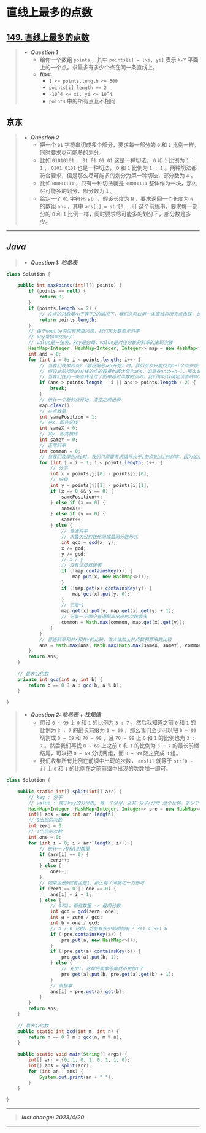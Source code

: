 # 直线上最多的点数

## [149. 直线上最多的点数](https://leetcode.cn/problems/max-points-on-a-line/)

> - ***Question 1***
>   - 给你一个数组 `points` ，其中 `points[i] = [xi, yi]` 表示 `X-Y` 平面上的一个点。求最多有多少个点在同一条直线上。
>   - ***tips:***
>     - `1 <= points.length <= 300`
>     - `points[i].length == 2`
>     - `-10^4 <= xi, yi <= 10^4`
>     - `points` 中的所有点互不相同

## 京东

> - ***Question 2***
>   - 把一个 `01` 字符串切成多个部分，要求每一部分的 `0` 和 `1` 比例一样，同时要求尽可能多的划分。
>   - 比如 `01010101` ， `01 01 01 01` 这是一种切法， `0` 和 `1` 比例为 `1 : 1` ， `0101 0101` 也是一种切法， `0` 和 `1` 比例为 `1 : 1` 。两种切法都符合要求，但是那么尽可能多的划分为第一种切法，部分数为 `4` 。
>   - 比如 `00001111` ，只有一种切法就是 `00001111` 整体作为一块，那么尽可能多的划分，部分数为 `1` 。
>   - 给定一个 `01` 字符串 `str` ，假设长度为 `N` ，要求返回一个长度为 `N` 的数组 `ans` ，其中 `ans[i] = str[0...i]` 这个前缀串，要求每一部分的 `0` 和 `1` 比例一样，同时要求尽可能多的划分下，部分数是多少。

---

## *Java*

> - ***Question 1: 哈希表***

```java
class Solution {
    
    public int maxPoints(int[][] points) {
        if (points == null) {
            return 0;
        }
        if (points.length <= 2) {
            // 在点的总数量小于等于2的情况下，我们总可以用一条直线将所有点串联，此时我们直接返回点的总数量即可
            return points.length;
        }
        // 由于double类型有精度问题，我们用分数表示斜率
        // key是斜率的分子
        // value是一张表，key是分母，value是对应分数的斜率的出现次数
        HashMap<Integer, HashMap<Integer, Integer>> map = new HashMap<>();
        int ans = 0;
        for (int i = 0; i < points.length; i++) {
            // 当我们枚举到点i（假设编号从0开始）时，我们至多只能找到n−i个点共线
            // 假设此前找到的共线的点的数量的最大值为ans，如果有ans>=n−i，那么此时我们即可停止枚举，因为不可能再找到更大的答案了
            // 当我们找到一条直线经过了图中超过半数的点时，我们即可以确定该直线即为经过最多点的直线
            if (ans > points.length - i || ans > points.length / 2) {
                break;
            }
            // 统计一个新的点开始，清空之前记录
            map.clear();
            // 共点数量
            int samePosition = 1;
            // 共x，即共竖线
            int sameX = 0;
            // 共y，即共横线
            int sameY = 0;
            // 正常斜率
            int common = 0;
            // 当我们枚举到点i时，我们只需要考虑编号大于i的点到点i的斜率，因为如果直线同时经过编号小于点i的点j，那么当我们枚举到j时就已经考虑过该直线了
            for (int j = i + 1; j < points.length; j++) {
                // 分子
                int x = points[j][0] - points[i][0];
                // 分母
                int y = points[j][1] - points[i][1];
                if (x == 0 && y == 0) {
                    samePosition++;
                } else if (x == 0) {
                    sameX++;
                } else if (y == 0) {
                    sameY++;
                } else {
                    // 普通斜率
                    // 求最大公约数化简成最简分数形式
                    int gcd = gcd(x, y);
                    x /= gcd;
                    y /= gcd;
                    // x / y
                    // 没有记录就建表
                    if (!map.containsKey(x)) {
                        map.put(x, new HashMap<>());
                    }
                    if (!map.get(x).containsKey(y)) {
                        map.get(x).put(y, 0);
                    }
                    // 记录+1
                    map.get(x).put(y, map.get(x).get(y) + 1);
                    // 记录一下哪个普通斜率出现的次数最多
                    common = Math.max(common, map.get(x).get(y));
                }
            }
            // 普通斜率和共x和共y的比较，谁大谁加上共点数和原来的比较
            ans = Math.max(ans, Math.max(Math.max(sameX, sameY), common) + samePosition);
        }
        return ans;
    }
    
    // 最大公约数
    private int gcd(int a, int b) {
        return b == 0 ? a : gcd(b, a % b);
    }
    
}
```

> - ***Question 2: 哈希表 + 找规律***
>   - 假设 `0 ~ 99` 上 `0` 和 `1` 的比例为 `3 : 7` ，然后我知道之前 `0` 和 `1` 的比例为 `3 : 7` 的最长前缀为 `0 ~ 69` ，那么我们至少可以把 `0 ~ 99` 切割成 `0 ~ 69` 和 `70 ~ 99` ，且 `70 ~ 99` 上 `0` 和 `1` 的比例也为 `3 : 7` 。然后我们再找 `0 ~ 69` 上之前 `0` 和 `1` 的比例为 `3 : 7` 的最长前缀结尾，可以把 `0 ~ 69` 分成两组，而 `0 ~ 99` 随之变成 `3` 组。
>   - 我们收集所有比例在前缀中出现的次数， `ans[i]` 就等于 `str[0 ~ i]` 上 `0` 和 `1` 的比例在之前前缀中出现的次数加一即可。

```java
class Solution {
    
    public static int[] split(int[] arr) {
        // key : 分子
        // value : 属于key的分母表, 每一个分母，及其 分子/分母 这个比例，多少个前缀拥有
        HashMap<Integer, HashMap<Integer, Integer>> pre = new HashMap<>();
        int[] ans = new int[arr.length];
        // 0出现的次数
        int zero = 0;
        // 1出现的次数
        int one = 0;
        for (int i = 0; i < arr.length; i++) {
            // 统计一下0和1的数量
            if (arr[i] == 0) {
                zero++;
            } else {
                one++;
            }
            // 如果全是0或者全是1，那么每个间隔切一刀即可
            if (zero == 0 || one == 0) {
                ans[i] = i + 1;
            } else {
                // 0和1，都有数量 -> 最简分数
                int gcd = gcd(zero, one);
                int a = zero / gcd;
                int b = one / gcd;
                // a / b 比例，之前有多少前缀拥有？ 3+1 4 5+1 6
                if (!pre.containsKey(a)) {
                    pre.put(a, new HashMap<>());
                }
                if (!pre.get(a).containsKey(b)) {
                    pre.get(a).put(b, 1);
                } else {
                    // 先加1，这样后面拿答案就不用加1了
                    pre.get(a).put(b, pre.get(a).get(b) + 1);
                }
                // 直接拿
                ans[i] = pre.get(a).get(b);
            }
        }
        return ans;
    }
    
    // 最大公约数
    public static int gcd(int m, int n) {
        return n == 0 ? m : gcd(n, m % n);
    }
    
    public static void main(String[] args) {
        int[] arr = {0, 1, 0, 1, 0, 1, 1, 0};
        int[] ans = split(arr);
        for (int an : ans) {
            System.out.print(an + " ");
        }
    }
    
}
```

---

> ***last change: 2023/4/20***

---
